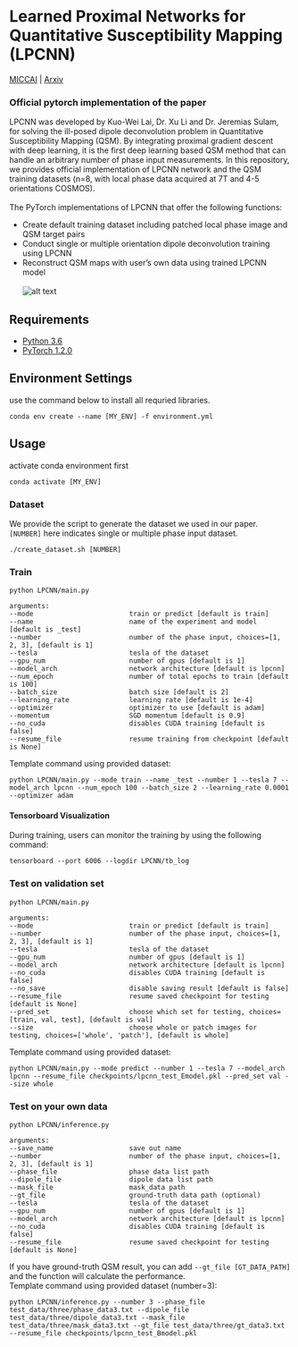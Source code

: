 # Learned Proximal Networks for Quantitative Susceptibility Mapping (LPCNN)
[MICCAI](https://www.google.com "Google's Homepage") | [Arxiv](https://arxiv.org/abs/2008.05024 "Arxiv")
<!--- put link here --->

### Official pytorch implementation of the paper<br>
LPCNN was developed by Kuo-Wei Lai, Dr. Xu Li and Dr. Jeremias Sulam, for solving the ill-posed dipole deconvolution problem in Quantitative Susceptibility Mapping (QSM). By integrating proximal gradient descent with deep learning, it is the first deep learning based QSM method that can handle an arbitrary number of phase input measurements. In this repository, we provides official implementation of LPCNN network and the QSM training datasets (n=8, with local phase data acquired at 7T and 4-5 orientations COSMOS).<br><br>
The PyTorch implementations of LPCNN that offer the following functions:
 - Create default training dataset including patched local phase image and QSM target pairs
 - Conduct single or multiple orientation dipole deconvolution training using LPCNN
 - Reconstruct QSM maps with user’s own data using trained LPCNN model
<br><br>
![alt text](https://github.com/Sulam-Group/LPCNN/blob/master/imgs/overall_framework.png "overall framework")

## Requirements
- [Python 3.6](https://www.python.org/)
- [PyTorch 1.2.0](https://pytorch.org)

## Environment Settings
use the command below to install all requried libraries.
```
conda env create --name [MY_ENV] -f environment.yml
```
## Usage
activate conda environment first
```
conda activate [MY_ENV]
```
### Dataset
We provide the script to generate the dataset we used in our paper. `[NUMBER]` here indicates single or multiple phase input dataset.
```
./create_dataset.sh [NUMBER]
```
### Train
```
python LPCNN/main.py 

arguments:
--mode                        train or predict [default is train]
--name                        name of the experiment and model [default is _test]
--number                      number of the phase input, choices=[1, 2, 3], [default is 1]
--tesla                       tesla of the dataset
--gpu_num                     number of gpus [default is 1]
--model_arch                  network architecture [default is lpcnn]
--num_epoch                   number of total epochs to train [default is 100]
--batch_size                  batch size [default is 2]
--learning_rate               learning rate [default is 1e-4]
--optimizer                   optimizer to use [default is adam]
--momentum                    SGD momentum [default is 0.9]
--no_cuda                     disables CUDA training [default is false]
--resume_file                 resume training from checkpoint [default is None]
```
Template command using provided dataset:
```
python LPCNN/main.py --mode train --name _test --number 1 --tesla 7 --model_arch lpcnn --num_epoch 100 --batch_size 2 --learning_rate 0.0001 --optimizer adam
```
#### Tensorboard Visualization
During training, users can monitor the training by using the following command:
```
tensorboard --port 6006 --logdir LPCNN/tb_log
```
### Test on validation set 
```
python LPCNN/main.py

arguments:
--mode                        train or predict [default is train]
--number                      number of the phase input, choices=[1, 2, 3], [default is 1]
--tesla                       tesla of the dataset
--gpu_num                     number of gpus [default is 1]
--model_arch                  network architecture [default is lpcnn]
--no_cuda                     disables CUDA training [default is false]
--no_save                     disable saving result [default is false]
--resume_file                 resume saved checkpoint for testing [default is None]
--pred_set                    choose which set for testing, choices=[train, val, test], [default is val]
--size                        choose whole or patch images for testing, choices=['whole', 'patch'], [default is whole]
```
Template command using provided dataset:
```
python LPCNN/main.py --mode predict --number 1 --tesla 7 --model_arch lpcnn --resume_file checkpoints/lpcnn_test_Emodel.pkl --pred_set val --size whole
```
### Test on your own data
```
python LPCNN/inference.py

arguments:
--save_name                   save out name
--number                      number of the phase input, choices=[1, 2, 3], [default is 1]
--phase_file                  phase data list path
--dipole_file                 dipole data list path
--mask_file                   mask_data path
--gt_file                     ground-truth data path (optional)
--tesla                       tesla of the dataset
--gpu_num                     number of gpus [default is 1]
--model_arch                  network architecture [default is lpcnn]
--no_cuda                     disables CUDA training [default is false]
--resume_file                 resume saved checkpoint for testing [default is None]
```
If you have ground-truth QSM result, you can add `--gt_file [GT_DATA_PATH]` and the function will calculate the performance.<br>
Template command using provided dataset (number=3):
```
python LPCNN/inference.py --number 3 --phase_file test_data/three/phase_data3.txt --dipole_file test_data/three/dipole_data3.txt --mask_file test_data/three/mask_data3.txt --gt_file test_data/three/gt_data3.txt --resume_file checkpoints/lpcnn_test_Bmodel.pkl
```
